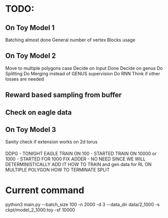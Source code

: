 # TODO: 
## On Toy Model 1
 Batching almost done
 General number of vertex
 Blocks usage

## On Toy Model 2
 Move to multiple polygons case
 Decide on Input Done
 Decide on genus
 Do Splitting
 Do Merging instead of GENUS supervision
 Do RNN
 Think if other losses are needed
## Reward based sampling from buffer
## Check on eagle data

## On Toy Model 3
 Sanity check if extension works on 2d torus 


 #### 

 DDPG - TONIGHT
 EAGLE
 TRAIN ON 100 - STARTED
 TRAIN ON 10000 or 1000 - STARTED FOR 1000
 FIX ADDER - NO NEED SINCE WE WILL DETERMINISTICALLY ADD IT
 HOW TO TRAIN and gen data for RL ON MULTIPLE POLYGON
 HOW TO TERMINATE SPLIT


# Current command
python3 main.py  --batch_size 100 -n 2000 -d 3 --data_dir data/2_1000 -s ckpt/model_2_1000.toy -sf 10000

